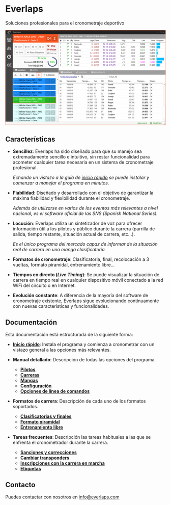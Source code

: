 
<div class="bs-docs-header" id="content" style="margin-bottom:0px">
	<div class="container">
		<h1>Everlaps</h1>
		<p>Soluciones profesionales para el cronometraje deportivo</p>
	</div>
</div>

![Everlaps](./img/heats.png)

## Características

- **Sencillez**: Everlaps ha sido diseñado para que su manejo sea extremadamente sencillo e intuitivo, sin restar funcionalidad para acometer cualquier tarea necesaria en un sistema de cronometraje profesional.

	*Echando un vistazo a la guía de [inicio rápido](quick-start.md) se puede instalar y comenzar a manejar el programa en minutos.*

- **Fiabilidad**: Diseñado y desarrollado con el objetivo de garantizar la máxima fiabilidad y flexibilidad durante el cronometraje.

	*Además de utilizarse en varios de los eventos más relevantes a nivel nacional, es el software oficial de las SNS (Spanish National Series).*

- **Locución**: Everlaps utiliza un sintetizador de voz para ofrecer información útil a los pilotos y público durante la carrera (parrilla de salida, tiempo restante, situación actual de carrera, etc...).
 
	*Es el único programa del mercado capaz de informar de la situación real de carrera en una manga clasificatoria.*
 
- **Formatos de cronometraje**: Clasificatoria, final, recolocación a 3 vueltas, formato piramidal, entrenamiento libre...

- **Tiempos en directo (*Live Timing*)**: Se puede visualizar la situación de carrera en tiempo real en cualquier dispositivo móvil conectado a la red WiFi del circuito o en Internet. 

- **Evolución constante**: A diferencia de la mayoría del software de cronometraje existente, Everlaps sigue evolucionando continuamente con nuevas características y funcionalidades.

## Documentación

Esta documentación está estructurada de la siguiente forma:

- [**Inicio rápido**](quick-start.md): Instala el programa y comienza a cronometrar con un vistazo general a las opciones más relevantes.

- **Manual detallado**: Descripción de todas las opciones del programa.
	- [**Pilotos**](user-guide/drivers.md)
	- [**Carreras**](user-guide/races.md)
	- [**Mangas**](user-guide/heats.md)
	- [**Configuración**](user-guide/config.md)
	- [**Opciones de línea de comandos**](user-guide/commands.md)

- **Formatos de carrera**: Descripción de cada uno de los formatos soportados.
 
	- [**Clasificatorias y finales**](race-formats/qualify-finals.md)
	- [**Formato piramidal**](race-formats/christmas-tree.md)
	- [**Entrenamiento libre**](race-formats/free-practice.md)

- **Tareas frecuentes**: Descripción las tareas habituales a las que se enfrenta el cronometrador durante la carrera.
	- [**Sanciones y correcciones**](common-tasks/punishments-corrections.md)
	- [**Cambiar transponders**](common-tasks/change-transponders.md)
	- [**Inscripciones con la carrera en marcha**](common-tasks/late-entries.md)
	- [**Etiquetas**](common-tasks/tags.md)

## Contacto

Puedes contactar con nosotros en [info@everlaps.com](mailto:info@everlaps.com)
